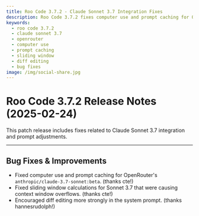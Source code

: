 ```yaml
---
title: Roo Code 3.7.2 - Claude Sonnet 3.7 Integration Fixes
description: Roo Code 3.7.2 fixes computer use and prompt caching for OpenRouter's Claude 3.7, resolves context window overflows, and encourages diff editing in prompts.
keywords:
  - roo code 3.7.2
  - claude sonnet 3.7
  - openrouter
  - computer use
  - prompt caching
  - sliding window
  - diff editing
  - bug fixes
image: /img/social-share.jpg
---
```


# Roo Code 3.7.2 Release Notes (2025-02-24)

This patch release includes fixes related to Claude Sonnet 3.7 integration and prompt adjustments.

---

## Bug Fixes & Improvements

*   Fixed computer use and prompt caching for OpenRouter's `anthropic/claude-3.7-sonnet:beta`. (thanks cte!)
*   Fixed sliding window calculations for Sonnet 3.7 that were causing context window overflows. (thanks cte!)
*   Encouraged diff editing more strongly in the system prompt. (thanks hannesrudolph!)